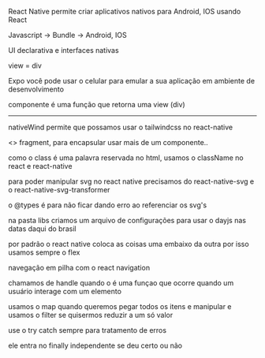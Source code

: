 React Native permite criar aplicativos nativos para Android, IOS usando React

Javascript -> Bundle -> Android, IOS

UI declarativa e interfaces nativas

view = div

Expo você pode usar o celular para emular a sua aplicação em ambiente de desenvolvimento

componente é uma função que retorna uma view (div)

___________________________________________________________

nativeWind permite que possamos usar o tailwindcss no react-native

<> fragment, para encapsular usar mais de um componente..

como o class é uma palavra reservada no html, usamos o className no react e react-native

para poder manipular svg no react native precisamos do react-native-svg e o react-native-svg-transformer

o @types é para não ficar dando erro ao referenciar os svg's

na pasta libs criamos um arquivo de configurações para usar o dayjs nas datas daqui do brasil

por padrão o react native coloca as coisas uma embaixo da outra por isso usamos sempre o flex

navegação em pilha com o react navigation

chamamos de handle quando o é uma funçao que ocorre quando um usuário interage com um elemento

usamos o map quando queremos pegar todos os itens e manipular e usamos o filter se quisermos reduzir a um só valor

use o try catch sempre para tratamento de erros

ele entra no finally independente se deu certo ou não